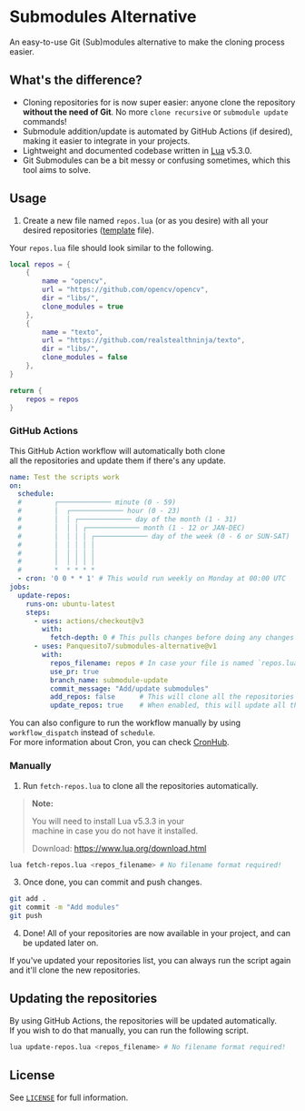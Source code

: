 # Submodules Alternative

An easy-to-use Git (Sub)modules alternative to make the cloning process easier.

## What's the difference?

- Cloning repositories for is now super easier: anyone clone the repository **without the need of Git**. No more `clone recursive` or `submodule update` commands!
- Submodule addition/update is automated by GitHub Actions (if desired), making it easier to integrate in your projects.
- Lightweight and documented codebase written in [Lua](https://www.lua.org/) v5.3.0.
- Git Submodules can be a bit messy or confusing sometimes, which this tool aims to solve.
<!-- - Easily specify which files are ignored at the moment of updating the repositories. This is very useful if you want to modify a repository/submodule. -->

## Usage

1. Create a new file named `repos.lua` (or as you desire) with all your desired repositories ([template](hhttps://github.com/Panquesito7/submodules-alternative/blob/main/repos.lua) file).

Your `repos.lua` file should look similar to the following.

```lua
local repos = {
    {
        name = "opencv",
        url = "https://github.com/opencv/opencv",
        dir = "libs/",
        clone_modules = true
    },
    {
        name = "texto",
        url = "https://github.com/realstealthninja/texto",
        dir = "libs/",
        clone_modules = false
    },
}

return {
    repos = repos
}
```

### GitHub Actions

This GitHub Action workflow will automatically both clone\
all the repositories and update them if there's any update.

```yml
name: Test the scripts work
on:
  schedule:
  #        ┌───────────── minute (0 - 59)
  #        │  ┌───────────── hour (0 - 23)
  #        │  │ ┌───────────── day of the month (1 - 31)
  #        │  │ │ ┌───────────── month (1 - 12 or JAN-DEC)
  #        │  │ │ │ ┌───────────── day of the week (0 - 6 or SUN-SAT)
  #        │  │ │ │ │
  #        │  │ │ │ │
  #        │  │ │ │ │
  #        *  * * * *
  - cron: '0 0 * * 1' # This would run weekly on Monday at 00:00 UTC
jobs:
  update-repos:
    runs-on: ubuntu-latest
    steps:
      - uses: actions/checkout@v3
        with:
          fetch-depth: 0 # This pulls changes before doing any changes
      - uses: Panquesito7/submodules-alternative@v1
        with:
          repos_filename: repos # In case your file is named `repos.lua`, you can leave it as `repos`.
          use_pr: true
          branch_name: submodule-update
          commit_message: "Add/update submodules"
          add_repos: false      # This will clone all the repositories listed in your repos file
          update_repos: true    # When enabled, this will update all the repositories
```

You can also configure to run the workflow manually by using `workflow_dispatch` instead of `schedule`.\
For more information about Cron, you can check [CronHub](https://crontab.cronhub.io/).

### Manually

1. Run `fetch-repos.lua` to clone all the repositories automatically.

> **Note:**
>
> You will need to install Lua v5.3.3 in your\
> machine in case you do not have it installed.
>
> Download: <https://www.lua.org/download.html>

```bash
lua fetch-repos.lua <repos_filename> # No filename format required!
```

3. Once done, you can commit and push changes.

```bash
git add .
git commit -m "Add modules"
git push
```

4. Done! All of your repositories are now available in your project, and can be updated later on.

If you've updated your repositories list, you can always run the script again and it'll clone the new repositories.

## Updating the repositories

By using GitHub Actions, the repositories will be updated automatically.\
If you wish to do that manually, you can run the following script.

```bash
lua update-repos.lua <repos_filename> # No filename format required!
```

## License

See [`LICENSE`](LICENSE) for full information.

